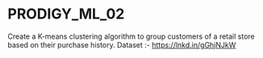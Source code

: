# PRODIGY_ML_02
Create a K-means clustering algorithm to group customers of a retail store based on their purchase history.
Dataset :- https://lnkd.in/gGhjNJkW
